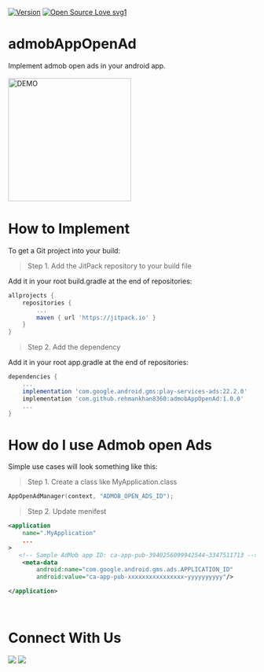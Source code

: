 [![Version](https://img.shields.io/badge/version-1.0.0-green.svg)](https://shields.io/)
[![Open Source Love svg1](https://badges.frapsoft.com/os/v1/open-source.svg?v=103)](https://github.com/ellerbrock/open-source-badges/)


# admobAppOpenAd
Implement admob open ads in your android app.<br/><br/>
 <img src="https://user-images.githubusercontent.com/46995327/122922701-8b862b80-d381-11eb-8431-4030ef740f81.jpg" width="250"  alt="DEMO"/>

# How to Implement
To get a Git project into your build:
> Step 1. Add the JitPack repository to your build file

Add it in your root build.gradle at the end of repositories: <br/>
```gradle
allprojects {
	repositories {
		...
		maven { url 'https://jitpack.io' }
	}
}
```
    
> Step 2. Add the dependency

Add it in your root app.gradle at the end of repositories: <br/>
```gradle
dependencies {
	...
	implementation 'com.google.android.gms:play-services-ads:22.2.0'
	implementation 'com.github.rehmankhan8360:admobAppOpenAd:1.0.0'
	...
}
```

# How do I use Admob open Ads
Simple use cases will look something like this:
> Step 1. Create a class like MyApplication.class <br/>
```Kotlin
AppOpenAdManager(context, "ADMOB_OPEN_ADS_ID");
```
> Step 2. Update menifest
```xml
<application 
	name=".MyApplication"
	...
>
   <!-- Sample AdMob app ID: ca-app-pub-3940256099942544~3347511713 -->
    <meta-data
        android:name="com.google.android.gms.ads.APPLICATION_ID"
        android:value="ca-app-pub-xxxxxxxxxxxxxxxx~yyyyyyyyyy"/>

</application>
```

<br/>

# Connect With Us
<a href="https://www.instagram.com/mani_.khan"> <img src="https://img.shields.io/badge/Instagram-Rehman-orange" /></a>
<a href="https://www.linkedin.com/in/abdul-rehman-android"> <img src="https://img.shields.io/badge/LinkedIn-Rehman-orange" /></a>
